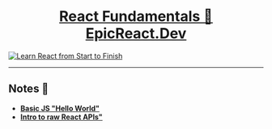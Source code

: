 <div>
  <h1 align="center"><a href="https://epicreact.dev/fundamentals">React Fundamentals 🚀 EpicReact.Dev</a></h1>
 <a href="https://epicreact.dev">
    <img
      alt="Learn React from Start to Finish"
      src="https://kentcdodds.com/images/epicreact-promo/er-1.gif"
   />
  </a>
</div>

<hr />

## Notes 📝

- **[Basic JS "Hello World"](https://www.notion.so/0b0fc22ebdf342249b54e7fdf4f4db87?v=aefb7c51794d412fa34c3c0c26dcc621&p=ec0726e09f0b48be8d71e1c74003c13a&pm=s)**
- **[Intro to raw React APIs"](https://www.notion.so/0b0fc22ebdf342249b54e7fdf4f4db87?v=aefb7c51794d412fa34c3c0c26dcc621&p=938800bf93df4411b4dae8f24539a8c2&pm=s)**
